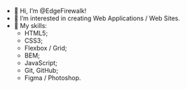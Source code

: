 - 👋 Hi, I’m @EdgeFirewalk!
- 👀 I’m interested in creating Web Applications / Web Sites.
- 🌱 My skills:
    * HTML5;
    * CSS3; <!-- (SCSS, Bootstrap) -->
    * Flexbox / Grid;
    * BEM;
    * JavaScript; <!-- (ES6) -->
    <!-- * Jest, ESLint; -->
    <!-- * Vue 3 (Vue Router, BootstrapVue); -->
    <!-- * Vuex, Pinia -->
    <!-- * REST API; -->
    <!-- * Vite, Webpack, Babel -->
    <!-- * npm -->
    * Git, GitHub;
    * Figma / Photoshop.
<!-- - 💞️ I’d like to collaborate on ###
- 📫 How to reach me: thedinsorpaswer2@mail.ru -->
